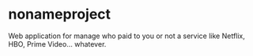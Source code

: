 # nonameproject
Web application for manage who paid to you or not a service like Netflix, HBO, Prime Video... whatever.
